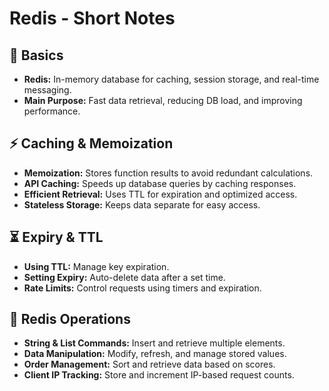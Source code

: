 # Redis - Short Notes  

## 📌 Basics  
- **Redis:** In-memory database for caching, session storage, and real-time messaging.  
- **Main Purpose:** Fast data retrieval, reducing DB load, and improving performance. 


## ⚡ Caching & Memoization  
- **Memoization:** Stores function results to avoid redundant calculations.  
- **API Caching:** Speeds up database queries by caching responses.  
- **Efficient Retrieval:** Uses TTL for expiration and optimized access.  
- **Stateless Storage:** Keeps data separate for easy access.  



## ⏳ Expiry & TTL  
- **Using TTL:** Manage key expiration.  
- **Setting Expiry:** Auto-delete data after a set time.  
- **Rate Limits:** Control requests using timers and expiration.  


## 🔄 Redis Operations  
- **String & List Commands:** Insert and retrieve multiple elements.  
- **Data Manipulation:** Modify, refresh, and manage stored values.  
- **Order Management:** Sort and retrieve data based on scores.  
- **Client IP Tracking:** Store and increment IP-based request counts. 